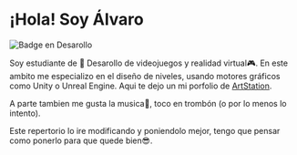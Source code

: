 # ¡Hola! Soy Álvaro

 ![Badge en Desarollo](https://img.shields.io/badge/STATUS-EN%20DESAROLLO-green)
 
Soy estudiante de :space_invader: Desarollo de videojuegos y realidad virtual:video_game:. En este ambito me especializo en el diseño de niveles, usando motores gráficos como Unity o Unreal Engine. Aqui te dejo un mi porfolio de <a href="https://www.artstation.com/itoxic3d/profile" target="_blank">ArtStation</a>.

A parte tambien me gusta la musica:musical_note:, toco en trombón (o por lo menos lo intento).

Este repertorio lo ire modificando y poniendolo mejor, tengo que pensar como ponerlo para que quede bien:sunglasses:.
